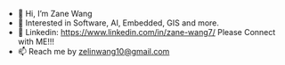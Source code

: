 - 👋 Hi, I’m Zane Wang
- 💞️ Interested in Software, AI, Embedded, GIS and more.
- 👔 Linkedin: https://www.linkedin.com/in/zane-wang7/ Please Connect with ME!!! 
- 📫 Reach me by zelinwang10@gmail.com  

<!---
Zelinewang/Zelinewang is a ✨ special ✨ repository because its `README.md` (this file) appears on your GitHub profile.
You can click the Preview link to take a look at your changes.
--->
